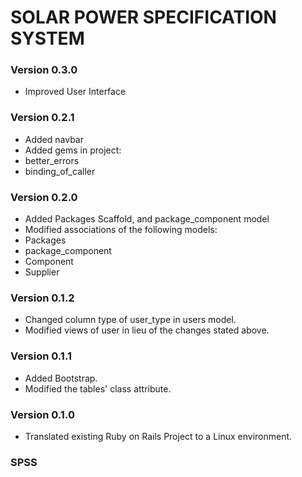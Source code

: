# SOLAR POWER SPECIFICATION SYSTEM

### Version 0.3.0
* Improved User Interface

### Version 0.2.1
* Added navbar
* Added gems in project:
 * better_errors
 * binding_of_caller

### Version 0.2.0
* Added Packages Scaffold, and package_component model
* Modified associations of the following models:
 * Packages
 * package_component
 * Component
 * Supplier

### Version 0.1.2
* Changed column type of user_type in users model.
* Modified views of user in lieu of the changes stated above.

### Version 0.1.1
* Added Bootstrap.
* Modified the tables' class attribute.

### Version 0.1.0
* Translated existing Ruby on Rails Project to a Linux environment.

### SPSS
